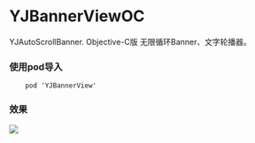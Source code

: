 # YJBannerViewOC
YJAutoScrollBanner. Objective-C版 无限循环Banner、文字轮播器。
### 使用pod导入
        pod 'YJBannerView'

### 效果
![](https://github.com/YJManager/YJBannerViewOC/blob/master/YJBannerViewDemo/Resources/Effect.gif)
